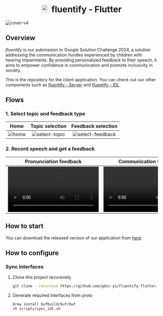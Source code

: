 <h1 align="center"><img src="https://github.com/gdsc-ys/fluentify-flutter/assets/11978494/8755bc8b-1ee0-4b49-bc98-0d4d930916bb" alt="icon" width="25" height="25"> fluentify - Flutter</h1>

![cover-v4](https://github.com/gdsc-ys/fluentify-flutter/assets/11978494/1afba24e-064a-43d2-9ffd-92596b26a820)

## Overview
*fluentify* is our submission to Google Solution Challenge 2024, a solution addressing the communication hurdles experienced by children with hearing impairments. By providing personalized feedback to their speech, it aims to empower confidence in communication and promote inclusivity in society.

This is the repository for the client application. You can check out our other components such as [fluentify - Server](https://github.com/gdsc-ys/fluentify-server) and [fluentify - IDL](https://github.com/gdsc-ys/fluentify-idl).

## Flows

### 1. Select topic and feedback type
| Home | Topic selection | Feedback selection |
|:-:|:-:|:-:|
| ![home](https://github.com/gdsc-ys/fluentify-flutter/assets/11978494/64d83f3a-e47c-4973-adb9-98f0e675bb9b) | ![select-topic](https://github.com/gdsc-ys/fluentify-flutter/assets/11978494/5e779e9a-0294-47b2-9469-a928d49e8cc1) | ![select-feedback](https://github.com/gdsc-ys/fluentify-flutter/assets/11978494/1362ee78-6509-472e-b8bd-e8766ebc5d49) |

### 2. Record speech and get a feedback
| Pronunciation feedback | Communication feedback |
|:-:|:-:|
| <video src="https://github.com/gdsc-ys/fluentify-flutter/assets/11978494/abfa7efb-89c7-47ff-b104-0f6082c8326a"> | <video src="https://github.com/gdsc-ys/fluentify-flutter/assets/11978494/ae40d0bc-68ee-4b78-8bfe-40354c75fc29"> |

## How to start

You can download the released version of our application from [here](https://github.com/gdsc-ys/fluentify-flutter/tree/main/release).

## How to configure

### Sync interfaces

1. Clone this project recursively.
    ```sh
    git clone --recursive https://github.com/gdsc-ys/fluentify-flutter.git
    ```

2. Generate required interfaces from proto
    ```sh
    brew install bufbuild/buf/buf
    sh scripts/sync_idl.sh
    ```
